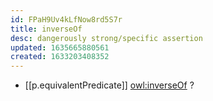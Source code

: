 ```yaml
---
id: FPaH9Uv4kLfNow8rd5S7r
title: inverseOf
desc: dangerously strong/specific assertion
updated: 1635665880561
created: 1633203408352
---
```



- [[p.equivalentPredicate]] [owl:inverseOf](http://www.w3.org/2002/07/owl#inverseOf) ?
